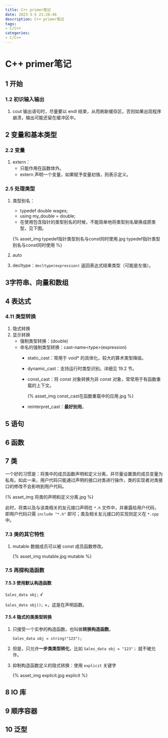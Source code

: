 ```yaml
---
title: C++ primer笔记
date: 2023-3-5 21:26:46
description: C++ primer笔记
tags:
- C/C++
categories:
- C/C++
---
```


# C++ primer笔记

## 1 开始

### 1.2 初识输入输出

1. cout 输出语句时，尽量要以 endl 结束，从而刷新缓存区，否则如果出现程序崩溃，输出可能还留在缓冲区中。

## 2 变量和基本类型

### 2.2 变量

1. extern：
    - 只能作用在函数体外。
    - extern 声明一个变量，如果赋予变量初值，则表示定义。

### 2.5 处理类型

1. 类型别名：

    - typedef double wages;
    - using my_double = double;
    - 在使用包含指针的类型别名的时候，不能简单地将类型别名替换成原类型，见下图。

    {% asset_img typedef指针类型别名与const同时使用.jpg typedef指针类型别名与const同时使用 %}

2. auto

3. decltype：`decltype(expression)` 返回表达式结果类型（可能是左值）。

## 3字符串、向量和数组

## 4 表达式

### 4.11 类型转换

1. 隐式转换
2. 显示转换
    - 强制类型转换：(double)
    - 命名的强制类型转换：cast-name\<type\>(expression)
        - static_cast：常用于 void* 的具体化，较大的算术类型降级。
        
        - dynamic_cast：支持运行时类型识别。详细见 19.2 节。
        
        - const_cast：将 const 对象转换为非 const 对象，常常用于有函数重载的上下文。
        
            {% asset_img const_cast在函数重载中的应用.jpg %}
        
        - reinterpret_cast：**最好别用**。

## 5 语句

## 6 函数

## 7 类

一个好的习惯是：将类中的成员函数声明和定义分离，并尽量设置类的成员变量为私有。如此一来，用户代码只能通过声明的接口对类进行操作，类的实现者对类接口的修改不会影响到用户代码。

{% asset_img 将类的声明和定义分离.jpg %}

此时，将类以及与该类相关的友元接口声明在 `*.h` 文件中，并暴露给用户代码，即用户代码只需 `include "*.h"` 即可；类及相关友元接口的实现则定义在 `*.cpp` 中。

### 7.3 类的其它特性

1. mutable 数据成员可以被 const 成员函数修改。

    {% asset_img mutable.jpg mutable %}

### 7.5 再探构造函数

#### 7.5.3 使用默认构造函数

`Sales_data obj;` √

`Sales_data obj();` ×，这是在声明函数。

#### 7.5.4 隐式的类类型转换

1. 只接受一个实参的构造函数，也叫做**转换构造函数**。

    `Sales_data obj = string("123");`

2. 但是，只允许**一步类类型转化**，比如 `Sales_data obj = "123"；` 就不被允许。

3. 抑制构造函数定义的隐式转换：使用 `explicit` 关键字

    {% asset_img explicit.jpg explicit %}

## 8 IO 库

## 9 顺序容器

## 10 泛型

